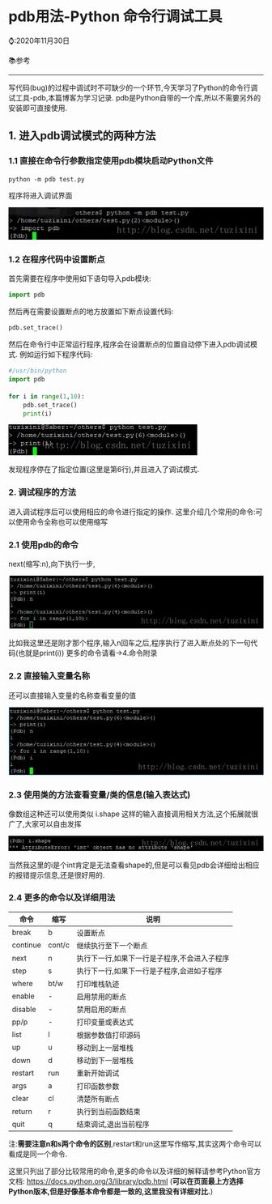 # pdb用法-Python 命令行调试工具

⌚️:2020年11月30日

📚参考

---



写代码(bug)的过程中调试时不可缺少的一个环节,今天学习了Python的命令行调试工具-pdb,本篇博客为学习记录. 
pdb是Python自带的一个库,所以不需要另外的安装即可直接使用.

## 1. 进入pdb调试模式的两种方法

### 1.1 直接在命令行参数指定使用pdb模块启动Python文件

```shell
python -m pdb test.py
```

程序将进入调试界面 

![这里写图片描述](imgs/SouthEast1.png)



### 1.2 在程序代码中设置断点

首先需要在程序中使用如下语句导入pdb模块:

```python
import pdb
```

然后再在需要设置断点的地方放置如下断点设置代码:

```python
pdb.set_trace()
```

然后在命令行中正常运行程序,程序会在设置断点的位置自动停下进入pdb调试模式. 
例如运行如下程序代码:

```python
#/usr/bin/python
import pdb

for i in range(1,10):
    pdb.set_trace()
    print(i)
```



![这里写图片描述](imgs/SouthEast9.png)


发现程序停在了指定位置(这里是第6行),并且进入了调试模式.

### 2. 调试程序的方法

进入调试程序后可以使用相应的命令进行指定的操作. 
这里介绍几个常用的命令:可以使用命令全称也可以使用缩写

### 2.1 使用pdb的命令

next(缩写:n),向下执行一步, 



![这里写图片描述](imgs/SouthEast2.png) 

比如我这里还是刚才那个程序,输入n回车之后,程序执行了进入断点处的下一句代码(也就是print(i)) 
更多的命令请看->4.命令附录

### 2.2 直接输入变量名称

还可以直接输入变量的名称查看变量的值 

![这里写图片描述](imgs/SouthEast3.png)

### 2.3 使用类的方法查看变量/类的信息(输入表达式)

像数组这种还可以使用类似 i.shape 这样的输入直接调用相关方法,这个拓展就很广了,大家可以自由发挥 

![这里写图片描述](imgs/SouthEast4.png) 

当然我这里的i是个int肯定是无法查看shape的,但是可以看见pdb会详细给出相应的报错提示信息,还是很好用的.

### 2.4 更多的命令以及详细用法

| 命令     | 缩写   | 说明                                         |
| -------- | ------ | -------------------------------------------- |
| break    | b      | 设置断点                                     |
| continue | cont/c | 继续执行至下一个断点                         |
| next     | n      | 执行下一行,如果下一行是子程序,不会进入子程序 |
| step     | s      | 执行下一行,如果下一行是子程序,会进如子程序   |
| where    | bt/w   | 打印堆栈轨迹                                 |
| enable   | -      | 启用禁用的断点                               |
| disable  | -      | 禁用启用的断点                               |
| pp/p     | -      | 打印变量或表达式                             |
| list     | l      | 根据参数值打印源码                           |
| up       | u      | 移动到上一层堆栈                             |
| down     | d      | 移动到下一层堆栈                             |
| restart  | run    | 重新开始调试                                 |
| args     | a      | 打印函数参数                                 |
| clear    | cl     | 清楚所有断点                                 |
| return   | r      | 执行到当前函数结束                           |
| quit     | q      | 结束调试,退出当前程序                        |

注:**需要注意n和s两个命令的区别**,restart和run这里写作缩写,其实这两个命令可以看成是同一个命令.

这里只列出了部分比较常用的命令,更多的命令以及详细的解释请参考Python官方文档: 
https://docs.python.org/3/library/pdb.html 
(**可以在页面最上方选择Python版本,但是好像基本命令都是一致的,这里我没有详细对比.**)